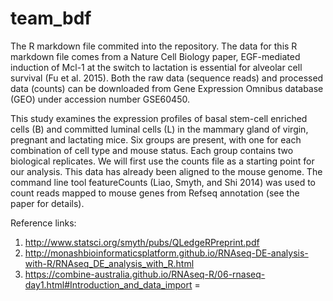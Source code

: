 # team_bdf
The R markdown file commited into the repository.
The data for this R markdown file comes from a Nature Cell Biology paper, EGF-mediated induction of Mcl-1 at the switch to lactation is essential for alveolar cell survival (Fu et al. 2015). Both the raw data (sequence reads) and processed data (counts) can be downloaded from Gene Expression Omnibus database (GEO) under accession number GSE60450.

This study examines the expression profiles of basal stem-cell enriched cells (B) and committed luminal cells (L) in the mammary gland of virgin, pregnant and lactating mice. Six groups are present, with one for each combination of cell type and mouse status. Each group contains two biological replicates. We will first use the counts file as a starting point for our analysis. This data has already been aligned to the mouse genome. The command line tool featureCounts (Liao, Smyth, and Shi 2014) was used to count reads mapped to mouse genes from Refseq annotation (see the paper for details).

Reference links:
1. http://www.statsci.org/smyth/pubs/QLedgeRPreprint.pdf
2. http://monashbioinformaticsplatform.github.io/RNAseq-DE-analysis-with-R/RNAseq_DE_analysis_with_R.html
3. https://combine-australia.github.io/RNAseq-R/06-rnaseq-day1.html#Introduction_and_data_import
=